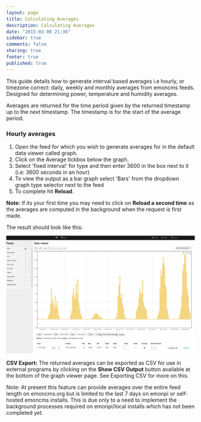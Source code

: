 ```yaml
---
layout: page
title: Calculating Averages
description: Calculating Averages
date: "2015-03-08 21:36"
sidebar: true
comments: false
sharing: true
footer: true
published: true
---
```


This guide details how to generate interval based averages i.e hourly, or timezone correct: daily, weekly and monthly averages from emoncms feeds. Designed for determining power, temperature and humidity averages.

Averages are returned for the time period given by the returned timestamp up to the next timestamp. The timestamp is for the start of the average period.

### Hourly averages

1. Open the feed for which you wish to generate averages for in the default data viewer called graph.
2. Click on the Average tickbox below the graph.
3. Select 'fixed interval' for type and then enter 3600 in the box next to it (i.e: 3600 seconds in an hour)
4. To view the output as a bar graph select 'Bars' from the dropdown graph type selector next to the feed
5. To complete hit **Reload**.
 
**Note:** If its your first time you may need to click on **Reload a second time** as the averages are computed in the background when the request is first made.

The result should look like this:

![hourlyaverage.png](/images/setup/hourlyaverage.png)

**CSV Export:** The returned averages can be exported as CSV for use in external programs by clicking on the **Show CSV Output** button available at the bottom of the graph viewer page. See Exporting CSV for more on this.

Note: At present this feature can provide averages over the entire feed length on emoncms.org but is limited to the last 7 days on emonpi or self-hosted emoncms installs. This is due only to a need to implement the background processes required on emonpi/local installs which has not been completed yet.



